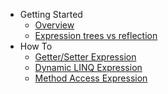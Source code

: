 - Getting Started
   - [Overview](overview.md)
   - [Expression trees vs reflection](expression-trees-vs-reflection.md)
- How To
   - [Getter/Setter Expression](how-to/getter-setter-expression.md)
   - [Dynamic LINQ Expression](how-to/dynamic-linq-expression.md)
   - [Method Access Expression](how-to/method-access-expression.md)
